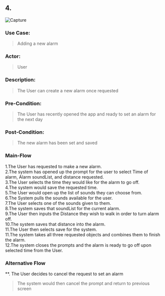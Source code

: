 ## 4.

![Capture](https://user-images.githubusercontent.com/82850976/140677188-a81b357b-4b14-41ae-a48c-23bc7647f84d.PNG)

### Use Case: 
>Adding a new alarm
### Actor: 
>User
### Description: 
>The User can create a new alarm once requested
### Pre-Condition: 
>The User has recently opened the app and ready to set an alarm for the next day
### Post-Condition: 
>The new alarm has been set and saved
### Main-Flow
1.The User has requested to make a new alarm.\
2.The system has opened up the prompt for the user to select Time of alarm, Alarm soundList, and distance requested.\
3.The User selects the time they would like for the alarm to go off.\
4.The system would save the requested time.\
5.The User would open up the list of sounds they can choose from.\
6.The System pulls the sounds available for the user.\
7.The User selects one of the sounds given to them.\
8.The system saves that soundList for the current alarm.\
9.The User then inputs the Distance they wish to walk in order to turn alarm off.\
10.The system saves that distance into the alarm.\
11.The User then selects save for the system.\
11.The system takes all three requested objects and combines them to finish the alarm.\
12.The system closes the prompts and the alarm is ready to go off upon selected time from the User.
### Alternative Flow
**. The User decides to cancel the request to set an alarm
>The system would then cancel the prompt and return to previous screen